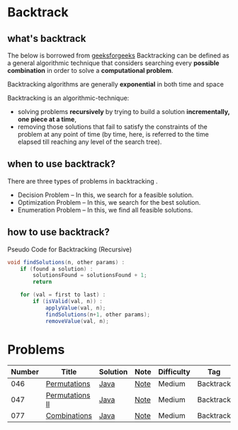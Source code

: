 # Backtrack
## what's backtrack

The below is borrowed from [geeksforgeeks](https://www.geeksforgeeks.org/backtracking-algorithms/)
Backtracking can be defined as a general algorithmic technique that considers searching every **possible combination** in order to solve a **computational problem**.

Backtracking algorithms are generally **exponential** in both time and space 

Backtracking is an algorithmic-technique:  
  * solving problems **recursively** by trying to build a solution **incrementally, one piece at a time**,  
  * removing those solutions that fail to satisfy the constraints of the problem at any point of time (by time, here, is referred to the time elapsed till reaching any level of the search tree).

## when to use backtrack?
There are three types of problems in backtracking . 
  * Decision Problem – In this, we search for a feasible solution.  
  * Optimization Problem – In this, we search for the best solution.  
  * Enumeration Problem – In this, we find all feasible solutions.

## how to use backtrack?
Pseudo Code for Backtracking (Recursive)
```java
void findSolutions(n, other params) :
    if (found a solution) :
        solutionsFound = solutionsFound + 1;
        return

    for (val = first to last) :
        if (isValid(val, n)) :
            applyValue(val, n);
            findSolutions(n+1, other params);
            removeValue(val, n);
```

# Problems
| Number| Title         | Solution      | Note           | Difficulty    | Tag          |
| ------| ------------- | ------------- | -------------  | ------------- |------------- |
| 046| [Permutations](https://leetcode.com/problems/permutations/)  | [Java](https://github.com/LisaFan18/lintcode/blob/master/046.%20Permutations/REAMDE.md)  | [Note](https://github.com/LisaFan18/lintcode/blob/master/046.%20Permutations/REAMDE.md)   | Medium  | Backtrack |
| 047| [Permutations II](https://leetcode.com/problems/permutations-ii/)  | [Java](https://github.com/LisaFan18/lintcode/tree/master/047.%20Permutations%20II)  | [Note](https://github.com/LisaFan18/lintcode/tree/master/047.%20Permutations%20II)   | Medium  | Backtrack |
| 077| [Combinations](https://leetcode.com/problems/combinations/)  | [Java](https://github.com/LisaFan18/lintcode/tree/master/077.%20Combinations)  | [Note](https://github.com/LisaFan18/lintcode/tree/master/077.%20Combinations)   | Medium  | Backtrack |
